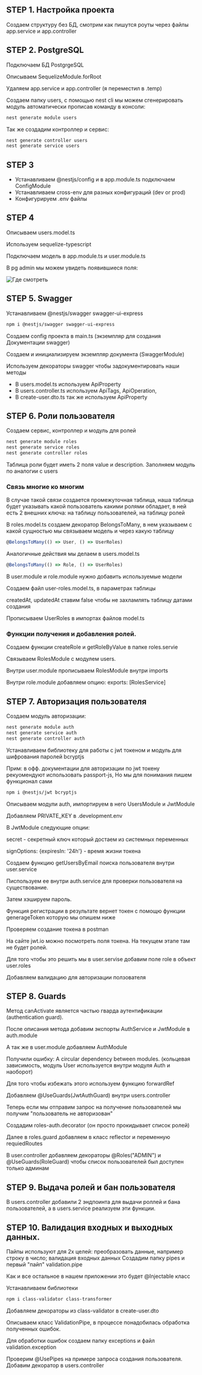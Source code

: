 ## STEP 1. Настройка проекта 
Создаем структуру без БД, смотрим как пишутся роуты через файлы 
app.service и app.controller

## STEP 2. PostgreSQL
Подключаем БД PostgrgeSQL

Описываем SequelizeModule.forRoot

Удаляем app.service и app.controller (я переместил в .temp)

Создаем папку users, с помощью nest cli мы можем сгенерировать модуль автоматически прописав команду в консоли:

```bash
nest generate module users   
```

Так же создадим контроллер и сервис:
```bash
nest generate controller users   
nest generate service users   
```

## STEP 3
- Устанавливаем  @nestjs/config и в app.module.ts подключаем ConfigModule
- Устанавливаем cross-env для разных конфигураций (dev or prod)
- Конфигурируем .env файлы

## STEP 4
Описываем users.model.ts

Используем sequelize-typescript

Подключаем модель в app.module.ts и user.module.ts

В pg admin мы можем увидеть появившиеся поля:

![Где смотреть](.md-img/pgadmin-columns.png)

## STEP 5. Swagger
Устанавливаем  @nestjs/swagger swagger-ui-express

```bash
npm i @nestjs/swagger swagger-ui-express       
```

Создаем config проекта в main.ts (экземпляр для создания Документации swagger)

Создаем и инициализируем экземпляр документа (SwaggerModule)

Используем декораторы swagger чтобы задокументировать наши методы

- В users.model.ts используем ApiProperty
- В users.controller.ts используем ApiTags, ApiOperation,
- В create-user.dto.ts так же используем ApiProperty

## STEP 6. Роли пользователя
Создаем сервис, контроллер и модуль для ролей

```bash
nest generate module roles
nest generate service roles
nest generate controller roles
```

Таблица роли будет иметь 2 поля value и description.
Заполняем модуль по аналогии c users

### Связь многие ко многим
В случае такой связи создается промежуточная таблица, наша таблица будет указывать
какой пользователь какими ролями обладает, в ней есть 
2 внешних ключа: на таблицу пользователей, на таблицу ролей

В roles.model.ts создаем декоратор BelongsToMany, в нем указываем с какой сущностью мы связываем модель и через какую таблицу
```ts
@BelongsToMany(() => User, () => UserRoles)
```

Аналогичные действия мы делаем в users.model.ts
```ts
@BelongsToMany(() => Role, () => UserRoles)
```

В user.module и role.module нужно добавить используемые модели

Создаем файл user-roles.model.ts, в параметрах таблицы 

createdAt, updatedAt ставим false чтобы не захламлять таблицу датами создания

Прописываем UserRoles в импортах файлов model.ts

### Функции получения и добавления ролей.

Создаем функции createRole и getRoleByValue в папке roles.servie

Связываем RolesModule с модулем users.

Внутри user.module прописываем RolesModule внутри imports 

Внутри role.module добавляем опцию:  exports: [RolesService]

## STEP 7. Авторизация пользователя

Создаем модуль авторизации:

```bash
nest generate module auth 
nest generate service auth 
nest generate controller auth 
```

Устанавливаем библиотеку для работы с jwt токеном и модуль для шифрования паролей bcryptjs

Прим: в офф. документации для авторизации по jwt токену рекуомендуют использовать passport-js,
Но мы для понимания пишем функционал сами 
```bash
npm i @nestjs/jwt bcryptjs
```

Описываем модули auth, импортируем в него UsersModule и JwtModule

Добавляем PRIVATE_KEY в .development.env

В JwtModule следующие опции:

secret - секретный ключ который достаем из системных переменных

signOptions: {expiresIn: '24h'} - время жизни токена


Cоздаем функцию getUsersByEmail поиска пользователя внутри user.service

Писпользуем ее внутри auth.service для проверки пользователя на существование.

Затем хэшируем пароль.

Функция регистрации в результате вернет токен с помощю функции generageToken которую мы опишем ниже

Проверяем создание токена в postman

На сайте jwt.io можно посмотреть поля токена. На текущем этапе там не будет ролей.

Для того чтобы это решить мы в user.servise добавим поле role в объект user.roles

Добавляем валидацию для авторизации ползователя

## STEP 8. Guards

Метод canActivate является частью гварда аутентификации (authentication guard).

После описания метода добавим экспорты AuthService и JwtModule в auth.module 

А так же в user.module добавляем AuthModule

Получили ошибку:  A circular dependency between modules. (кольцевая зависимость, модуль User используется внутри модуля Auth и наоборот)

Для того чтобы избежать этого используем функцию forwardRef

Добавляем  @UseGuards(JwtAuthGuard) внутри users.controller

Теперь если мы отправим запрос на полyчение пользователей мы получим "пользователь не авторизован"

Создадим roles-auth.decorator (он просто прокидывает список ролей)

Далее в roles.guard добавляем в класс reflector и переменную requiedRoutes

В user.controller добавляем декораторы @Roles("ADMIN") и @UseGuards(RoleGuard) чтобы список пользователей был доступен только админам

## STEP 9. Выдача ролей и бан пользователя 

В users.controller добавили 2 эндпоинта для выдачи роллей и бана пользователей, а в 
users.service реализуем эти функции.

## STEP 10. Валидация входных и выходных данных.

Пайпы используют для 2х целей: преобразовать данные, например строку в число; валидация входных данных
Создадим папку pipes и первый "пайп" validation.pipe

Как и все остальное в нашем приложении это будет @Injectable класс

Устанавливаем библиотеки 

```bash
npm i class-validator class-transformer       
```

Добавляем декораторы из class-validator в create-user.dto

Описываем класс ValidationPipe, в процессе понадобилась обработка полученных ошибок.

Для обработки ошибок создаем папку exceptions и файл validation.exception

Проверим @UsePipes на примере запроса создания пользователя. Добавим декоратор в users.controller